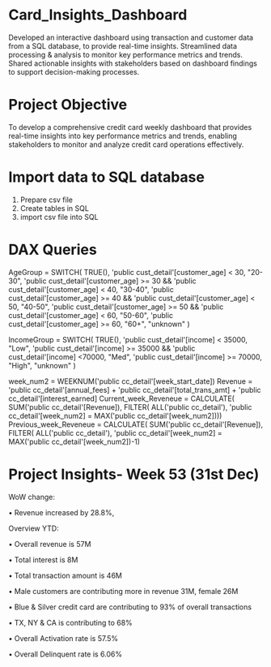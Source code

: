 # Card_Insights_Dashboard
 Developed an interactive dashboard using 
transaction and customer data from a SQL database, 
to provide real-time insights. 
Streamlined data processing & analysis to monitor 
key performance metrics and trends.
Shared actionable insights with stakeholders based 
on dashboard findings to support decision-making 
processes.

# Project Objective
To develop a comprehensive credit card weekly dashboard that provides real-time insights into key performance metrics and trends, enabling stakeholders to monitor and analyze credit card operations effectively.

# Import data to SQL database
 1. Prepare csv file 
2. Create tables in SQL
 3. import csv file into SQL

# DAX Queries
 AgeGroup = SWITCH(
 TRUE(),
 'public cust_detail'[customer_age] < 30, "20-30",
 'public cust_detail'[customer_age] >= 30 && 'public cust_detail'[customer_age] < 40, "30-40",
 'public cust_detail'[customer_age] >= 40 && 'public cust_detail'[customer_age] < 50, "40-50",
 'public cust_detail'[customer_age] >= 50 && 'public cust_detail'[customer_age] < 60, "50-60",
 'public cust_detail'[customer_age] >= 60, "60+",
 "unknown"
 )

  IncomeGroup = SWITCH(
 TRUE(),
 'public cust_detail'[income] < 35000, "Low",
 'public cust_detail'[income] >= 35000 && 'public cust_detail'[income] <70000, "Med",
 'public cust_detail'[income] >= 70000, "High",
 "unknown"
 )

  week_num2 = WEEKNUM('public cc_detail'[week_start_date])
 Revenue = 'public cc_detail'[annual_fees] + 'public cc_detail'[total_trans_amt] + 'public cc_detail'[interest_earned]
 Current_week_Reveneue = CALCULATE(
 SUM('public cc_detail'[Revenue]),
 FILTER(
 ALL('public cc_detail'),
 'public cc_detail'[week_num2] = MAX('public cc_detail'[week_num2]))) 
Previous_week_Reveneue = CALCULATE(
 SUM('public cc_detail'[Revenue]),
 FILTER(
 ALL('public cc_detail'),
 'public cc_detail'[week_num2] = MAX('public cc_detail'[week_num2])-1)

 # Project Insights- Week 53 (31st Dec)
 
  WoW change: 
  
• Revenue increased by 28.8%, 

 Overview YTD:
 
 • Overall revenue is 57M
 
 • Total interest is 8M
 
 • Total transaction amount is 46M
 
 • Male customers are contributing more in revenue 31M, female 26M
 
 • Blue & Silver credit card are contributing to 93% of overall transactions
 
 • TX, NY & CA is contributing to 68%
 
 • Overall Activation rate is 57.5%
 
 • Overall Delinquent rate is 6.06%
 
